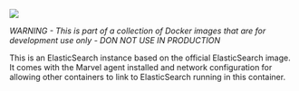 [![](https://badge.imagelayers.io/krystalcode/o_elasticsearch:latest.svg)](https://imagelayers.io/?images=krystalcode/o_elasticsearch:latest 'Get your own badge on imagelayers.io')

*WARNING - This is part of a collection of Docker images that are for development use only - DON NOT USE IN PRODUCTION*

This is an ElasticSearch instance based on the official ElasticSearch image. It comes with the Marvel agent installed and network configuration for allowing other containers to link to ElasticSearch running in this container.
